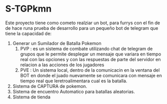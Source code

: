 # S-TGPkmn

Este proyecto tiene como cometo realziar un bot, para furrys con el fin de de hace runa prueba de desarrollo para un pequeño bot de telegram que tiene la capacidad de:

1. Generar un Sumilador de Batalla Pokemon
   1. PVP : es un sistema de combate utilizando chat de telegram de grupos que le permite desplegar un mensaje que variara en tiempo real con las opciones y con las respuestas de parte del servidor en relacion a las acciones de los jugadores
   2. PVE : Un sistema local, dentro de la comunicacin en la ventana del BOT en donde el juado nuevamente se comunicara con mensaje en tiempo real que leretroalimentara cual es la batalla.
2. Sistema de CAPTURA de pokemon.
3. Sistema de encuentro Automatico para batallas aleatorias.
4. Sistema de tienda

